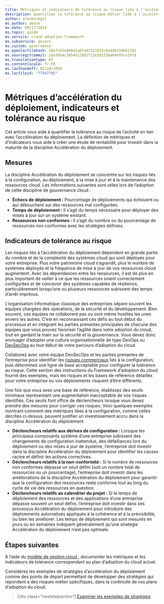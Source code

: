 ```yaml
---
title: Métriques et indicateurs de tolérance au risque liée à l’accélération du déploiement
description: Quantifiez la tolérance au risque métier liée à l’accélération du déploiement dans le Framework d’adoption du cloud pour Azure.
author: alexbuckgit
ms.author: abuck
ms.date: 09/17/2019
ms.topic: guide
ms.service: cloud-adoption-framework
ms.subservice: govern
ms.custom: governance
ms.openlocfilehash: 18efcb5d46041a0fa87327832c0a4d819d0917b5
ms.sourcegitcommit: 1de39a4c3954512892f11e3d1330a04e95ce187d
ms.translationtype: HT
ms.contentlocale: fr-FR
ms.lasthandoff: 02/24/2020
ms.locfileid: "77567705"
---
```

# <a name="deployment-acceleration-metrics-indicators-and-risk-tolerance"></a>Métriques d’accélération du déploiement, indicateurs et tolérance au risque

Cet article vous aide à quantifier la tolérance au risque de l’activité en lien avec l’accélération du déploiement. La définition de métriques et d’indicateurs vous aide à créer une étude de rentabilité pour investir dans la maturité de la discipline Accélération du déploiement.

## <a name="metrics"></a>Mesures

La discipline Accélération du déploiement se concentre sur les risques liés à la configuration, au déploiement, à la mise à jour et à la maintenance des ressources cloud. Les informations suivantes sont utiles lors de l’adoption de cette discipline de gouvernance cloud :

- **Échecs de déploiement :** Pourcentage de déploiements qui échouent ou qui débouchent sur des ressources mal configurées.
- **Temps de déploiement :** Il s’agit du temps nécessaire pour déployer des mises à jour sur un système existant.
- **Ressources non conformes :** Il s’agit du nombre ou du pourcentage de ressources non conformes avec les stratégies définies.

## <a name="risk-tolerance-indicators"></a>Indicateurs de tolérance au risque

Les risques liés à l’accélération du déploiement dépendent en grande partie du nombre et de la complexité des systèmes cloud qui sont déployés pour votre entreprise. Plus votre patrimoine cloud s’agrandit, plus le nombre de systèmes déployés et la fréquence de mise à jour de vos ressources cloud augmentent. Avec les dépendances entre les ressources, il est de plus en plus important de veiller à ce que les ressources soient correctement configurées et de concevoir des systèmes capables de résilience, particulièrement lorsqu’une ou plusieurs ressources subissent des temps d’arrêt imprévus.

<!-- "en-us" location is required for the URL below. -->

L’organisation informatique classique des entreprises sépare souvent les équipes chargées des opérations, de la sécurité et du développement. Bien souvent, ces équipes ne collaborent pas ou sont même hostiles les unes envers les autres. C’est en reconnaissant ces défis au tout début du processus et en intégrant les parties prenantes principales de chacune des équipes que vous pouvez favoriser l’agilité dans votre adoption du cloud, tout en gardant la main sur la sécurité et la gouvernance. Vous devez donc envisager d’adopter une culture organisationnelle de type DevOps ou [DevSecOps](https://www.microsoft.com/en-us/securityengineering/devsecops) au tout début de votre parcours d’adoption du cloud.

Collaborez avec votre équipe DevSecOps et les parties prenantes de l’entreprise pour identifier les [risques commerciaux](./business-risks.md) liés à la configuration, puis déterminez une ligne de base acceptable pour configurer la tolérance au risque. Cette section des instructions du Framework d’adoption du cloud fournit des exemples, mais les risques et les bases de référence détaillés pour votre entreprise ou vos déploiements risquent d’être différents.

Une fois que vous avez une base de référence, établissez des seuils minimaux représentant une augmentation inacceptable de vos risques identifiés. Ces seuils font office de déclencheurs lorsque vous devez prendre des mesures pour corriger ces risques. Voici quelques exemples montrant comment des métriques liées à la configuration, comme celles décrites ci-dessus, peuvent justifier un investissement accru dans la discipline Accélération du déploiement.

- **Déclencheurs relatifs aux dérives de configuration :** Lorsque les principaux composants système d’une entreprise subissent des changements de configuration inattendus, des défaillances lors du déploiement ou des mises à jour de système, l’entreprise doit investir dans la discipline Accélération du déploiement pour identifier les causes racine et définir les actions correctives.
- **Déclencheurs relatifs à la non-conformité :** Si le nombre de ressources non conformes dépasse un seuil défini (soit un nombre total de ressources ou un pourcentage), l’entreprise doit investir dans les améliorations de la discipline Accélération du déploiement pour garantir que la configuration des ressources reste conforme tout au long du cycle de vie des ressources en question.
- **Déclencheurs relatifs au calendrier du projet :** Si le temps de déploiement des ressources et des applications d’une entreprise dépasse souvent un seuil défini, l’entreprise doit investir dans ses processus Accélération du déploiement pour introduire des déploiements automatisés appliqués à la cohérence et à la prévisibilité, ou bien les améliorer. Les temps de déploiement qui sont mesurés en jours ou en semaines indiquent généralement qu’une stratégie Accélération du déploiement n’est pas optimale.

## <a name="next-steps"></a>Étapes suivantes

À l’aide du [modèle de gestion cloud ](./template.md), documenter les métriques et les indicateurs de tolérance correspondant au plan d’adoption du cloud actuel.

Considérez les exemples de stratégies d’accélération du déploiement comme des points de départ permettant de développer des stratégies qui répondent à des risques métier spécifiques, dans la continuité de vos plans d’adoption du cloud.

> [!div class="nextstepaction"]
> [Examiner les exemples de stratégies](./policy-statements.md)
